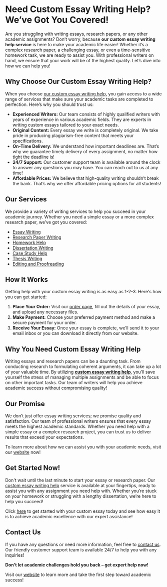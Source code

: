 # Need Custom Essay Writing Help? We’ve Got You Covered!

Are you struggling with writing essays, research papers, or any other academic assignments? Don’t worry, because **our custom essay writing help service** is here to make your academic life easier! Whether it’s a complex research paper, a challenging essay, or even a time-sensitive homework task, we are ready to assist you. With professional writers on hand, we ensure that your work will be of the highest quality. Let’s dive into how we can help you!

## Why Choose Our Custom Essay Writing Help?

When you choose [our custom essay writing help](https://tinyurl.com/topessay?keyword=custom+essay+writing+help), you gain access to a wide range of services that make sure your academic tasks are completed to perfection. Here’s why you should trust us:

- **Experienced Writers:** Our team consists of highly qualified writers with years of experience in various academic fields. They are experts in writing custom essays tailored to your exact needs.
- **Original Content:** Every essay we write is completely original. We take pride in producing plagiarism-free content that meets your specifications.
- **On-Time Delivery:** We understand how important deadlines are. That’s why we guarantee timely delivery of every assignment, no matter how tight the deadline is!
- **24/7 Support:** Our customer support team is available around the clock to answer any questions you may have. You can reach out to us at any time!
- **Affordable Prices:** We believe that high-quality writing shouldn’t break the bank. That’s why we offer affordable pricing options for all students!

## Our Services

We provide a variety of writing services to help you succeed in your academic journey. Whether you need a simple essay or a more complex research paper, we’ve got you covered:

- [Essay Writing](https://tinyurl.com/topessay?keyword=custom+essay+writing+help)
- [Research Paper Writing](https://tinyurl.com/topessay?keyword=custom+essay+writing+help)
- [Homework Help](https://tinyurl.com/topessay?keyword=custom+essay+writing+help)
- [Dissertation Writing](https://tinyurl.com/topessay?keyword=custom+essay+writing+help)
- [Case Study Help](https://tinyurl.com/topessay?keyword=custom+essay+writing+help)
- [Thesis Writing](https://tinyurl.com/topessay?keyword=custom+essay+writing+help)
- [Editing and Proofreading](https://tinyurl.com/topessay?keyword=custom+essay+writing+help)

## How It Works

Getting help with your custom essay writing is as easy as 1-2-3. Here's how you can get started:

1. **Place Your Order:** Visit our [order page](https://tinyurl.com/topessay?keyword=custom+essay+writing+help), fill out the details of your essay, and upload any necessary files.
2. **Make Payment:** Choose your preferred payment method and make a secure payment for your order.
3. **Receive Your Essay:** Once your essay is complete, we’ll send it to your email inbox or you can download it directly from our website.

## Why You Need Custom Essay Writing Help

Writing essays and research papers can be a daunting task. From conducting research to formulating coherent arguments, it can take up a lot of your valuable time. By utilizing **[custom essay writing help](https://tinyurl.com/topessay?keyword=custom+essay+writing+help)**, you’ll save yourself the stress of managing multiple assignments and be able to focus on other important tasks. Our team of writers will help you achieve academic success without compromising quality!

## Our Promise

We don’t just offer essay writing services; we promise quality and satisfaction. Our team of professional writers ensures that every essay meets the highest academic standards. Whether you need help with a simple essay or a complex research project, you can trust us to deliver results that exceed your expectations.

To learn more about how we can assist you with your academic needs, visit our [website](https://tinyurl.com/topessay?keyword=custom+essay+writing+help) now!

## Get Started Now!

Don't wait until the last minute to start your essay or research paper. Our [custom essay writing help](https://tinyurl.com/topessay?keyword=custom+essay+writing+help) service is available at your fingertips, ready to assist you with any assignment you need help with. Whether you’re stuck on your homework or struggling with a lengthy dissertation, we’re here to help you succeed!

Click [here](https://tinyurl.com/topessay?keyword=custom+essay+writing+help) to get started with your custom essay today and see how easy it is to achieve academic excellence with our expert assistance!

## Contact Us

If you have any questions or need more information, feel free to [contact us](https://tinyurl.com/topessay?keyword=custom+essay+writing+help). Our friendly customer support team is available 24/7 to help you with any inquiries!

**Don't let academic challenges hold you back – get expert help now!**

Visit our [website](https://tinyurl.com/topessay?keyword=custom+essay+writing+help) to learn more and take the first step toward academic success!
